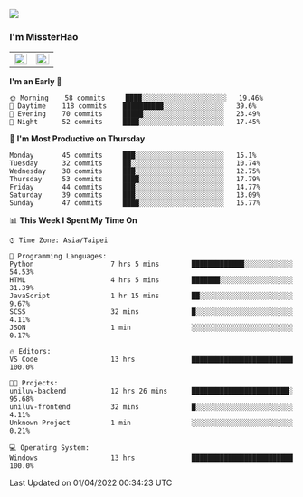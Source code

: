 ![](https://komarev.com/ghpvc/?username=MissterHao&color=ff69b4)

### I'm MissterHao


<!-- Readme stats -->
<!-- https://github.com/anuraghazra/github-readme-stats -->
<table>
<tr>
    <td valign="top" width="50%">
    <img src="https://github-readme-stats.vercel.app/api?username=MissterHao&hide_border=true&show_icons=true&locale=en" align="left" style="width: 100%" />
    </td>
    <td valign="top" width="50%">
    <img src="https://github-readme-stats.vercel.app/api/top-langs?username=MissterHao&hide_border=true&show_icons=true&locale=en&layout=compact" align="left" style="width: 100%" />
    </td>
</tr>
</table>  


<!--START_SECTION:waka-->
**I'm an Early 🐤** 

```text
🌞 Morning    58 commits     ████░░░░░░░░░░░░░░░░░░░░░   19.46% 
🌆 Daytime    118 commits    ██████████░░░░░░░░░░░░░░░   39.6% 
🌃 Evening    70 commits     █████░░░░░░░░░░░░░░░░░░░░   23.49% 
🌙 Night      52 commits     ████░░░░░░░░░░░░░░░░░░░░░   17.45%

```
📅 **I'm Most Productive on Thursday** 

```text
Monday       45 commits     ███░░░░░░░░░░░░░░░░░░░░░░   15.1% 
Tuesday      32 commits     ██░░░░░░░░░░░░░░░░░░░░░░░   10.74% 
Wednesday    38 commits     ███░░░░░░░░░░░░░░░░░░░░░░   12.75% 
Thursday     53 commits     ████░░░░░░░░░░░░░░░░░░░░░   17.79% 
Friday       44 commits     ███░░░░░░░░░░░░░░░░░░░░░░   14.77% 
Saturday     39 commits     ███░░░░░░░░░░░░░░░░░░░░░░   13.09% 
Sunday       47 commits     ████░░░░░░░░░░░░░░░░░░░░░   15.77%

```


📊 **This Week I Spent My Time On** 

```text
⌚︎ Time Zone: Asia/Taipei

💬 Programming Languages: 
Python                   7 hrs 5 mins        █████████████░░░░░░░░░░░░   54.53% 
HTML                     4 hrs 5 mins        ███████░░░░░░░░░░░░░░░░░░   31.39% 
JavaScript               1 hr 15 mins        ██░░░░░░░░░░░░░░░░░░░░░░░   9.67% 
SCSS                     32 mins             █░░░░░░░░░░░░░░░░░░░░░░░░   4.11% 
JSON                     1 min               ░░░░░░░░░░░░░░░░░░░░░░░░░   0.17%

🔥 Editors: 
VS Code                  13 hrs              █████████████████████████   100.0%

🐱‍💻 Projects: 
uniluv-backend           12 hrs 26 mins      ████████████████████████░   95.68% 
uniluv-frontend          32 mins             █░░░░░░░░░░░░░░░░░░░░░░░░   4.11% 
Unknown Project          1 min               ░░░░░░░░░░░░░░░░░░░░░░░░░   0.21%

💻 Operating System: 
Windows                  13 hrs              █████████████████████████   100.0%

```


 Last Updated on 01/04/2022 00:34:23 UTC
<!--END_SECTION:waka-->

<!--
**MissterHao/MissterHao** is a ✨ _special_ ✨ repository because its `README.md` (this file) appears on your GitHub profile.

Here are some ideas to get you started:

- 🔭 I’m currently working on ...
- 🌱 I’m currently learning ...
- 👯 I’m looking to collaborate on ...
- 🤔 I’m looking for help with ...
- 💬 Ask me about ...
- 📫 How to reach me: ...
- 😄 Pronouns: ...
- ⚡ Fun fact: ...
-->
